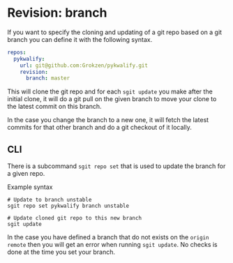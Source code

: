 # Revision: branch

If you want to specify the cloning and updating of a git repo based on a git branch you can define it with the following syntax.

```yaml
repos:
  pykwalify:
    url: git@github.com:Grokzen/pykwalify.git
    revision:
      branch: master
```

This will clone the git repo and for each `sgit update` you make after the initial clone, it will do a git pull on the given branch to move your clone to the latest commit on this branch.

In the case you change the branch to a new one, it will fetch the latest commits for that other branch and do a git checkout of it locally.


## CLI

There is a subcommand `sgit repo set` that is used to update the branch for a given repo.

Example syntax

```
# Update to branch unstable
sgit repo set pykwalify branch unstable

# Update cloned git repo to this new branch
sgit update
```

In the case you have defined a branch that do not exists on the `origin remote` then you will get an error when running `sgit update`. No checks is done at the time you set your branch.
